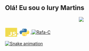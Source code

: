## Olá! Eu sou o Iury Martins 

<div align="center">
  <a href="https://github.com/Iurymartins46">
  <img height="180em" src="https://github-readme-stats.vercel.app/api?username=Iurymartins46&show_icons=true&theme=dracula&include_all_commits=true&count_private=true"/>
  <!-- <img height="180em" src="https://github-readme-stats.vercel.app/api/top-langs/?username=Iurymartins46&layout=compact&langs_count=7&theme=dracula"/> -->
</div>

  </div>
<div style="display: inline_block"><br>
  <img align="center" alt="Rafa-Js" height="30" width="40" src="https://raw.githubusercontent.com/devicons/devicon/master/icons/javascript/javascript-plain.svg">
  <img align="center" alt="Rafa-Python" height="30" width="40" src="https://raw.githubusercontent.com/devicons/devicon/master/icons/python/python-original.svg">
  <img align="center" alt="Rafa-C" height="30" width="40" src="https://cdn.jsdelivr.net/gh/devicons/devicon/icons/c/c-original.svg" />
</div>

![Snake animation](https://github.com/Iurymartins46/Iurymartins46/blob/output/github-contribution-grid-snake.svg)
 

